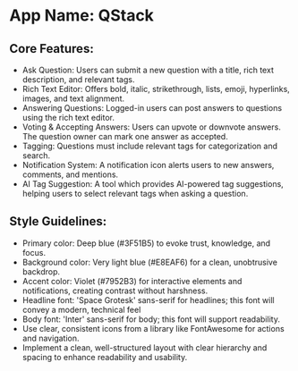 # **App Name**: QStack

## Core Features:

- Ask Question: Users can submit a new question with a title, rich text description, and relevant tags.
- Rich Text Editor: Offers bold, italic, strikethrough, lists, emoji, hyperlinks, images, and text alignment.
- Answering Questions: Logged-in users can post answers to questions using the rich text editor.
- Voting & Accepting Answers: Users can upvote or downvote answers. The question owner can mark one answer as accepted.
- Tagging: Questions must include relevant tags for categorization and search.
- Notification System: A notification icon alerts users to new answers, comments, and mentions.
- AI Tag Suggestion: A tool which provides AI-powered tag suggestions, helping users to select relevant tags when asking a question.

## Style Guidelines:

- Primary color: Deep blue (#3F51B5) to evoke trust, knowledge, and focus.
- Background color: Very light blue (#E8EAF6) for a clean, unobtrusive backdrop.
- Accent color: Violet (#7952B3) for interactive elements and notifications, creating contrast without harshness.
- Headline font: 'Space Grotesk' sans-serif for headlines; this font will convey a modern, technical feel
- Body font: 'Inter' sans-serif for body; this font will support readability.
- Use clear, consistent icons from a library like FontAwesome for actions and navigation.
- Implement a clean, well-structured layout with clear hierarchy and spacing to enhance readability and usability.